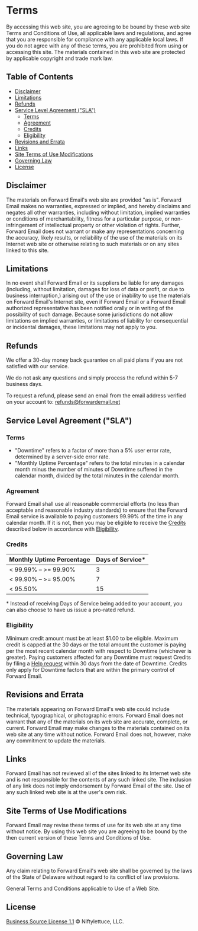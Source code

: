 # Terms

By accessing this web site, you are agreeing to be bound by these web site Terms and Conditions of Use, all applicable laws and regulations, and agree that you are responsible for compliance with any applicable local laws. If you do not agree with any of these terms, you are prohibited from using or accessing this site. The materials contained in this web site are protected by applicable copyright and trade mark law.


## Table of Contents

* [Disclaimer](#disclaimer)
* [Limitations](#limitations)
* [Refunds](#refunds)
* [Service Level Agreement ("SLA")](#service-level-agreement-sla)
  * [Terms](#terms-1)
  * [Agreement](#agreement)
  * [Credits](#credits)
  * [Eligibility](#eligibility)
* [Revisions and Errata](#revisions-and-errata)
* [Links](#links)
* [Site Terms of Use Modifications](#site-terms-of-use-modifications)
* [Governing Law](#governing-law)
* [License](#license)


## Disclaimer

The materials on Forward Email's web site are provided "as is". Forward Email makes no warranties, expressed or implied, and hereby disclaims and negates all other warranties, including without limitation, implied warranties or conditions of merchantability, fitness for a particular purpose, or non-infringement of intellectual property or other violation of rights. Further, Forward Email does not warrant or make any representations concerning the accuracy, likely results, or reliability of the use of the materials on its Internet web site or otherwise relating to such materials or on any sites linked to this site.


## Limitations

In no event shall Forward Email or its suppliers be liable for any damages (including, without limitation, damages for loss of data or profit, or due to business interruption,) arising out of the use or inability to use the materials on Forward Email's Internet site, even if Forward Email or a Forward Email authorized representative has been notified orally or in writing of the possibility of such damage. Because some jurisdictions do not allow limitations on implied warranties, or limitations of liability for consequential or incidental damages, these limitations may not apply to you.


## Refunds

We offer a 30-day money back guarantee on all paid plans if you are not satisfied with our service.

We do not ask any questions and simply process the refund within 5-7 business days.

To request a refund, please send an email from the email address verified on your account to: <refunds@forwardemail.net>


## Service Level Agreement ("SLA")

### Terms

* "Downtime" refers to a factor of more than a 5% user error rate, determined by a server-side error rate.
* "Monthly Uptime Percentage" refers to the total minutes in a calendar month minus the number of minutes of Downtime suffered in the calendar month, divided by the total minutes in the calendar month.

### Agreement

Forward Email shall use all reasonable commercial efforts (no less than acceptable and reasonable industry standards) to ensure that the Forward Email service is available to paying customers 99.99% of the time in any calendar month.  If it is not, then you may be eligible to receive the [Credits](#credits) described below in accordance with [Eligibility](#eligibility).

### Credits

| Monthly Uptime Percentage | Days of Service* |
| ------------------------- | ---------------- |
| < 99.99% – >= 99.90%      | 3                |
| < 99.90% – >= 95.00%      | 7                |
| < 95.50%                  | 15               |

\* Instead of receiving Days of Service being added to your account, you can also choose to have us issue a pro-rated refund.

### Eligibility

Minimum credit amount must be at least $1.00 to be eligible.  Maximum credit is capped at the 30 days or the total amount the customer is paying per the most recent calendar month with respect to Downtime (whichever is greater).  Paying customers affected for any Downtime must request Credits by filing a [Help request](/help) within 30 days from the date of Downtime.  Credits only apply for Downtime factors that are within the primary control of Forward Email.


## Revisions and Errata

The materials appearing on Forward Email's web site could include technical, typographical, or photographic errors. Forward Email does not warrant that any of the materials on its web site are accurate, complete, or current. Forward Email may make changes to the materials contained on its web site at any time without notice. Forward Email does not, however, make any commitment to update the materials.


## Links

Forward Email has not reviewed all of the sites linked to its Internet web site and is not responsible for the contents of any such linked site. The inclusion of any link does not imply endorsement by Forward Email of the site. Use of any such linked web site is at the user's own risk.


## Site Terms of Use Modifications

Forward Email may revise these terms of use for its web site at any time without notice. By using this web site you are agreeing to be bound by the then current version of these Terms and Conditions of Use.


## Governing Law

Any claim relating to Forward Email's web site shall be governed by the laws of the State of Delaware without regard to its conflict of law provisions.

General Terms and Conditions applicable to Use of a Web Site.


## License

[Business Source License 1.1](https://github.com/forwardemail/forwardemail.net/blob/master/LICENSE) © Niftylettuce, LLC.
